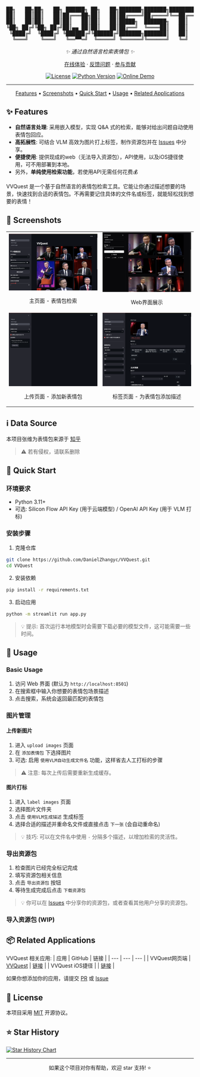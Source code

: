 <div align="center">

<pre align="center">
██╗   ██╗██╗   ██╗ ██████╗ ██╗   ██╗███████╗███████╗████████╗
██║   ██║██║   ██║██╔═══██╗██║   ██║██╔════╝██╔════╝╚══██╔══╝
██║   ██║██║   ██║██║   ██║██║   ██║█████╗  ███████╗   ██║   
╚██╗ ██╔╝╚██╗ ██╔╝██║▄▄ ██║██║   ██║██╔══╝  ╚════██║   ██║   
 ╚████╔╝  ╚████╔╝ ╚██████╔╝╚██████╔╝███████╗███████║   ██║   
  ╚═══╝    ╚═══╝   ╚══▀▀═╝  ╚═════╝ ╚══════╝╚══════╝   ╚═╝   
</pre>

_✨ 通过自然语言检索表情包 ✨_

[在线体验](https://zvv.quest) · [反馈问题](https://github.com/DanielZhangyc/VVQuest/issues) · [参与贡献](https://github.com/DanielZhangyc/VVQuest/pulls)

[![License](https://img.shields.io/github/license/DanielZhangyc/VVQuest)](LICENSE)
[![Python Version](https://img.shields.io/badge/python-3.11+-blue.svg)](https://www.python.org)
[![Online Demo](https://img.shields.io/website?url=https%3A%2F%2Fvv.xy0v0.top&up_message=online&down_message=offline&label=demo)](https://zvv.quest)

---

<p align="center">
    <a href="#Features">Features</a> •
    <a href="#Screenshots">Screenshots</a> •
    <a href="#Quick Start">Quick Start</a> •
    <a href="#Usage">Usage</a> •
    <a href="#Related Applications">Related Applications</a>
</p>

</div>

## ✨ Features

- **自然语言处理**: 采用嵌入模型，实现 Q&A 式的检索，能够对给出问题自动使用表情包回应。
- **高拓展性**: 可结合 VLM 高效为图片打上标签，制作资源包并在 [Issues](https://github.com/DanielZhangyc/VVQuest/issues) 中分享。
- **便捷使用**: 提供现成的web（无法导入资源包），API使用，以及iOS捷径使用，可不用部署到本地。
- 另外，**单纯使用检索功能**，若使用API无需任何花费💰

VVQuest 是一个基于自然语言的表情包检索工具。它能让你通过描述想要的场景，快速找到合适的表情包。不再需要记住具体的文件名或标签，就能轻松找到想要的表情！

## 📸 Screenshots

<table>
<tr>
<td width="50%">
<img src="screenshots/streamlit_vvquest.png" alt="主页面" width="100%"/>
<p align="center">主页面 - 表情包检索</p>
</td>
<td width="50%">
<img src="screenshots/webui.png" alt="Web界面" width="100%"/>
<p align="center">Web界面展示</p>
</td>
</tr>
<tr>
<td width="50%">
<img src="screenshots/streamlit_upload_images.png" alt="上传页面" width="100%"/>
<p align="center">上传页面 - 添加新表情包</p>
</td>
<td width="50%">
<img src="screenshots/streamlit_label_images.png" alt="标签页面" width="100%"/>
<p align="center">标签页面 - 为表情包添加描述</p>
</td>
</tr>
</table>

## ℹ️ Data Source

本项目张维为表情包来源于 [知乎](https://www.zhihu.com/question/656505859/answer/55843704436)

> ⚠️ 若有侵权，请联系删除

## 🚀 Quick Start

### 环境要求

- Python 3.11+
- 可选: Silicon Flow API Key (用于云端模型) / OpenAI API Key (用于 VLM 打标)

### 安装步骤

1. 克隆仓库
```bash
git clone https://github.com/DanielZhangyc/VVQuest.git
cd VVQuest
```

2. 安装依赖
```bash
pip install -r requirements.txt
```

3. 启动应用
```bash
python -m streamlit run app.py
```

> 💡 提示: 首次运行本地模型时会需要下载必要的模型文件，这可能需要一些时间。

## 📖 Usage

### Basic Usage

1. 访问 Web 界面 (默认为 `http://localhost:8501`)
2. 在搜索框中输入你想要的表情包场景描述
3. 点击搜索，系统会返回最匹配的表情包

### 图片管理

#### 上传新图片

1. 进入 `upload images` 页面
2. 在 `添加表情包` 下选择图片
3. 可选: 启用 `使用VLM自动生成文件名` 功能，这样省去人工打标的步骤

> ⚠️ 注意: 每次上传后需要重新生成缓存。

#### 图片打标

1. 进入 `label images` 页面
2. 选择图片文件夹
3. 点击 `使用VLM生成描述` 生成标签
4. 选择合适的描述并重命名文件或直接点击 `下一张` (会自动重命名)

> 💡 技巧: 可以在文件名中使用 `-` 分隔多个描述，以增加检索的灵活性。

### 导出资源包

1. 检查图片已经完全标记完成
2. 填写资源包相关信息
3. 点击 `导出资源包` 按钮
4. 等待生成完成后点击 `下载资源包`

> 💡 你可以在 [Issues](https://github.com/DanielZhangyc/VVQuest/issues) 中分享你的资源包，或者查看其他用户分享的资源包。

### 导入资源包 (WIP)

## 📦 Related Applications

VVQuest 相关应用:
| 应用 | GitHub | 链接 |
| --- | --- | --- |
| VVQuest网页端 | [VVQuest](https://github.com/DanielZhangyc/VVQuest) | [链接](https://zvv.quest) |
| VVQuest iOS捷径 |  | [链接](https://www.icloud.com/shortcuts/e6b0bd4c1b4c4b5195ff4e256fb009f8) |

如果你想添加你的应用，请提交 [PR](https://github.com/DanielZhangyc/VVQuest/pulls) 或 [Issue](https://github.com/DanielZhangyc/VVQuest/issues)

## 📄 License

本项目采用 [MIT](LICENSE) 开源协议。

## ⭐ Star History

[![Star History Chart](https://api.star-history.com/svg?repos=DanielZhangyc/VVQuest&type=Date)](https://star-history.com/#DanielZhangyc/VVQuest&Date)

---

<p align="center">如果这个项目对你有帮助，欢迎 star 支持! ⭐️</p>
